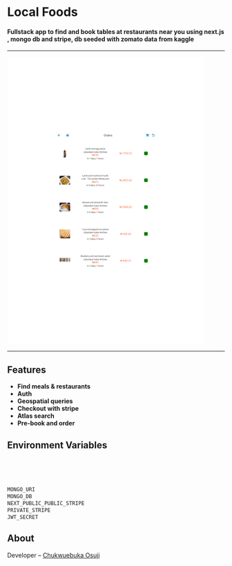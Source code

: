 # Local Foods

#### Fullstack app to find and book tables at restaurants near you using next.js , mongo db and stripe, db seeded with zomato data from kaggle

---

<img alt="Clone screenshot" src="./image.gif">

---

## Features

- **Find meals & restaurants**
- **Auth**
- **Geospatial queries**
- **Checkout with stripe**
- **Atlas search**
- **Pre-book and order**

## Environment Variables

```




MONGO_URI
MONGO_DB
NEXT_PUBLIC_PUBLIC_STRIPE
PRIVATE_STRIPE
JWT_SECRET

```

## About

Developer – [Chukwuebuka Osuji](https://github.com/atlasmoth)
